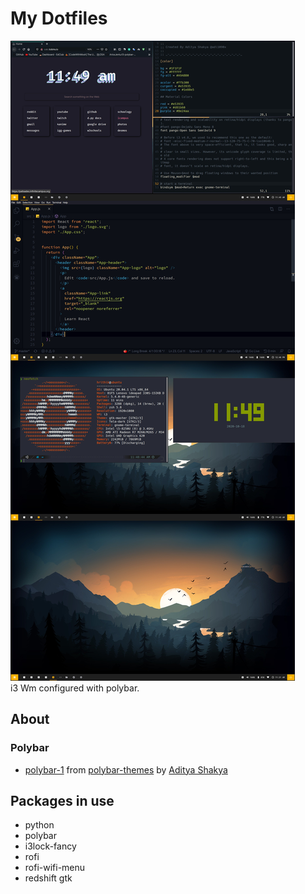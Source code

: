 # My Dotfiles
 
 ![](https://github.com/hrithik73/Dots/blob/main/dotfiles-1.0.0/homescreen.jpg)                                                                      
 i3 Wm configured with polybar.
 
 ## About
 
 ### Polybar
 - [polybar-1](https://github.com/adi1090x/polybar-themes/tree/master/polybar-1) from [polybar-themes](https://github.com/adi1090x/polybar-themes.git) by [Aditya Shakya](https://github.com/adi1090x)
 
 
## Packages in use
* python
* polybar
* i3lock-fancy
* rofi
* rofi-wifi-menu
* redshift gtk
